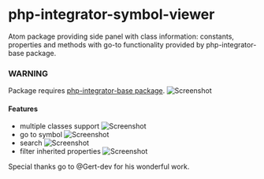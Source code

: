 # php-integrator-symbol-viewer
Atom package providing side panel with class information: constants, properties and methods with go-to functionality provided by php-integrator-base package.

### WARNING
Package requires [php-integrator-base package](https://github.com/Gert-dev/php-integrator-base).
![Screenshot](https://raw.githubusercontent.com/tocjent/php-integrator-symbol-viewer/master/img/051_main.gif)

#### Features
* multiple classes support ![Screenshot](https://raw.githubusercontent.com/tocjent/php-integrator-symbol-viewer/master/img/051_multiple_classes.gif)
* go to symbol
![Screenshot](https://raw.githubusercontent.com/tocjent/php-integrator-symbol-viewer/master/img/051_goto.gif)
* search
![Screenshot](https://raw.githubusercontent.com/tocjent/php-integrator-symbol-viewer/master/img/051_search.gif)
* filter inherited properties ![Screenshot](https://raw.githubusercontent.com/tocjent/php-integrator-symbol-viewer/master/img/051_filter.gif)

Special thanks go to @Gert-dev for his wonderful work.
